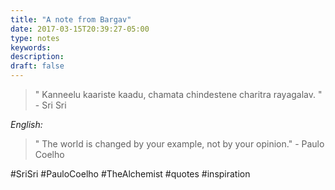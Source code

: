 ```yaml
---
title: "A note from Bargav"
date: 2017-03-15T20:39:27-05:00
type: notes
keywords:
description:
draft: false
---
```

[comment]: # (A note is any quick thought, quote, one-liners or a simple tweet. )

>" Kanneelu kaariste kaadu, chamata chindestene charitra rayagalav. " - Sri Sri

*English:*
>" The world is changed by your example, not by your opinion." - Paulo Coelho

#SriSri #PauloCoelho #TheAlchemist #quotes #inspiration
